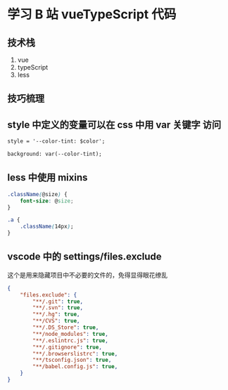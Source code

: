# 学习 B 站 vueTypeScript 代码

## 技术栈
1. vue
2. typeScript
3. less


## 技巧梳理

## style 中定义的变量可以在 css 中用 var 关键字 访问

```html
style = '--color-tint: $color';

background: var(--color-tint);
```

## less 中使用 mixins
```css
.className(@size) {
    font-size: @size;
}

.a {
    .className(14px);
}
```


## vscode 中的 settings/files.exclude 
这个是用来隐藏项目中不必要的文件的，免得显得眼花缭乱

```json
{
    "files.exclude": {
        "**/.git": true,
        "**/.svn": true,
        "**/.hg": true,
        "**/CVS": true,
        "**/.DS_Store": true,
        "**/node_modules": true,
        "**/.eslintrc.js": true,
        "**/.gitignore": true,
        "**/.browserslistrc": true,
        "**/tsconfig.json": true, 
        "**/babel.config.js": true,
    }
}
```